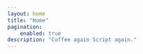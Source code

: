 ```yaml
---
layout: home
title: "Home"
pagination:
    enabled: true
description: "Coffee again Script again."
---
```

